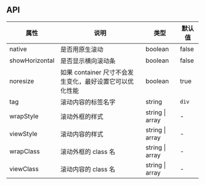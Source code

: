 ## API

| 属性 | 说明 | 类型 | 默认值 |
| ---- | --- | ---- | ---- |
| native | 是否用原生滚动 | boolean | false |
| showHorizontal | 是否显示横向滚动条 | boolean | false |
| noresize | 如果 container 尺寸不会发生变化，最好设置它可以优化性能 | boolean | true |
| tag | 滚动内容的标签名字 | string | `div` |
| wrapStyle | 滚动外框的样式 | string \| array |  - |
| viewStyle | 滚动内容的样式 | string \| array |  - |
| wrapClass | 滚动外框的 class 名 | string \| array |  - |
| viewClass | 滚动内容的 class 名 | string \| array |  - |
